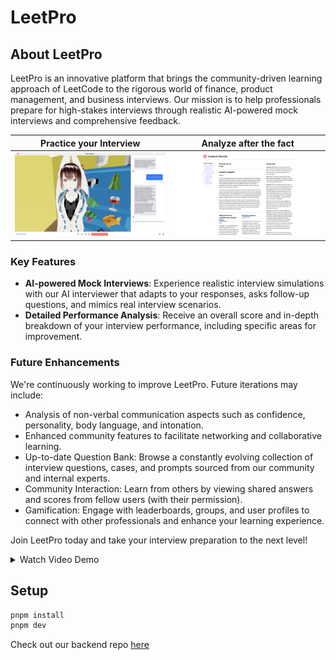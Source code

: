# LeetPro

## About LeetPro

LeetPro is an innovative platform that brings the community-driven learning approach of LeetCode to the rigorous world of finance, product management, and business interviews. Our mission is to help professionals prepare for high-stakes interviews through realistic AI-powered mock interviews and comprehensive feedback.

| Practice your Interview                                | Analyze after the fact                               |
| ------------------------------------------------------ | ---------------------------------------------------- |
| ![Interview Screenshot](media/interviewScreenshot.png) | ![Analysis Screenshot](media/analysisScreenshot.png) |

### Key Features

- **AI-powered Mock Interviews**: Experience realistic interview simulations with our AI interviewer that adapts to your responses, asks follow-up questions, and mimics real interview scenarios.
- **Detailed Performance Analysis**: Receive an overall score and in-depth breakdown of your interview performance, including specific areas for improvement.

### Future Enhancements

We're continuously working to improve LeetPro. Future iterations may include:

- Analysis of non-verbal communication aspects such as confidence, personality, body language, and intonation.
- Enhanced community features to facilitate networking and collaborative learning.
- Up-to-date Question Bank: Browse a constantly evolving collection of interview questions, cases, and prompts sourced from our community and internal experts.
- Community Interaction: Learn from others by viewing shared answers and scores from fellow users (with their permission).
- Gamification: Engage with leaderboards, groups, and user profiles to connect with other professionals and enhance your learning experience.

Join LeetPro today and take your interview preparation to the next level!

<details>
  <summary> Watch Video Demo </summary>
  ![LeetPro Demo](/media/leetProDemo.mp4)
  
</details>

## Setup

```bash
pnpm install
pnpm dev
```

Check out our backend repo [here](https://github.com/kevin51jiang/leetpro-mvp-backend)

